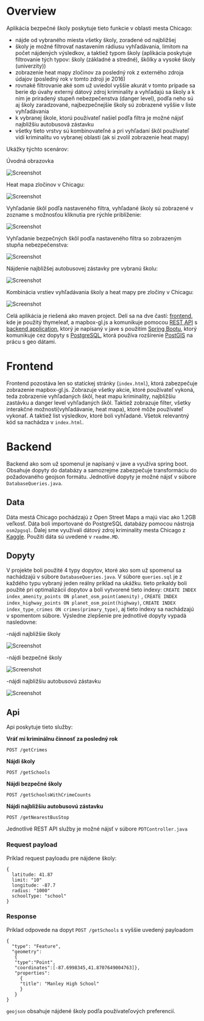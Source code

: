 # Overview

Aplikácia bezpečné školy poskytuje tieto funkcie v oblasti mesta Chicago:
- nájde od vybraného miesta všetky školy, zoradené od najbližšej
- školy je možné filtrovať nastavením rádiusu vyhľadávania, limitom na počet nájdených výsledkov, a taktiež typom školy (aplikácia poskytuje filtrovanie tých typov: školy (základné a stredné), škôlky a vysoké školy (univerzity))
- zobrazenie heat mapy zločinov za posledný rok z externého zdroja údajov (posledný rok v tomto zdroji je 2016)
- rovnaké filtrovanie aké som už uviedol vyššie akurát v tomto prípade sa berie dp  úvahy externý dátový zdroj kriminality a vyhľadajú sa školy a k ním je priradený stupeň nebezpečenstva (danger level), podľa neho sú aj školy zaradzované, najbezpečnejšie školy sú zobrazené vyššie v liste vyhľadávania
- k vybranej škole, ktorú používateľ našiel podľa filtra je možné nájsť najbližšiu autobusová zástavku
- všetky tieto vrstvy sú kombinovateľné a pri vyhľadaní škôl používateľ vidí kriminalitu vo vybranej oblasti (ak si zvolil zobrazenie heat mapy)

Ukážky týchto scenárov:

Úvodná obrazovka

![Screenshot](screenshot1.PNG)

Heat mapa zločinov v Chicagu:

![Screenshot](screenshot2.PNG)

Vyhľadanie škôl podľa nastaveného filtra, vyhľadané školy sú zobrazené v zozname s možnosťou kliknutia pre rýchle priblíženie:

![Screenshot](screenshot3.PNG)

Vyhľadanie bezpečných škôl podľa nastaveného filtra so zobrazeným stupňa nebezpečenstva:

![Screenshot](screenshot4.PNG)

Nájdenie najbližšej autobusovej zástavky pre vybranú školu:

![Screenshot](screenshot5.PNG)

Kombinácia vrstiev vyhľadávania školy a heat mapy pre zločiny v Chicagu:

![Screenshot](screenshot6.PNG)

Celá aplikácia je riešená ako maven project. Delí sa na dve častí: [frontend](#frontend), kde je použitý thymeleaf, a mapbox-gl.js a komunikuje pomocou [REST API](#api) s [backend application](#backendom), ktorý je napísaný v jave s použitím [Spring Bootu](http://spring.io/projects/spring-boot), ktorý komunikuje cez dopyty s [PostgreSQL](https://www.postgresql.org/), ktorá používa rozšírenie [PostGIS](https://postgis.net/) na prácu s geo dátami.

# Frontend

Frontend pozostáva len so statickej stránky (`index.html`), ktorá zabezpečuje zobrazenie mapbox-gl.js. Zobrazuje všetky akcie, ktoré používateľ vykoná, teda zobrazenie vyhľadaných škôl, heat mapu kriminality, najbližšiu zastávku a danger level vyhľadaných škôl. Taktiež zobrazuje filter, všetky interakčné možnosti(vyhľadávanie, heat mapa), ktoré môže používateľ vykonať. A taktiež list výsledkov, ktoré boli vyhľadané. Všetok relevantný kód sa nachádza v `index.html`. 

# Backend

Backend ako som už spomenul je napísaný v jave a využíva spring boot. Obsahuje dopyty do databázy a samozrejme zabezpečuje transformáciu do požadovaného geojson formátu. Jednotlivé dopyty je možné nájsť v súbore `DatabaseQueries.java`.

## Data

Dáta mestá Chicago pochádzajú z Open Street Maps a majú viac ako 1.2GB veľkosť. Dáta boli importované do PostgreSQL databázy pomocou nástroja `osm2pgsql`. Ďalej sme využívali dátový zdroj kriminality mesta Chicago z [Kaggle](https://www.kaggle.com/). Použití dáta sú uvedené v `readme.MD`.

## Dopyty

V projekte boli použité 4 typy dopytov, ktoré ako som už spomenul sa nachádzajú v súbore `DatabaseQueries.java`. V súbore `queries.sql` je z každého typu vybraný jeden reálny príklad na ukážku. tieto príkaldy boli použité pri optimalizácií dopytov a boli vytvorené tieto indexy: `CREATE INDEX index_amenity_points ON planet_osm_point(amenity)` , `CREATE INDEX index_highway_points ON planet_osm_point(highway)`, `CREATE INDEX index_type_crimes ON crimes(primary_type)`, aj tieto indexy sa nachádzajú v spomentom súbore.
Výsledne zlepšenie pre jednotlivé dopyty vypadá nasledovne:

-nájdi najbližšie školy

![Screenshot](school.png)

-nájdi bezpečné školy

![Screenshot](safeSchool.png)

-nájdi najbližšiu autobusovú zástavku

![Screenshot](nearestBusStop.png)


## Api

Api poskytuje tieto služby:

**Vráť mi kriminálnu činnosť za posledný rok**

`POST /getCrimes`

**Nájdi školy**

`POST /getSchools`

**Nájdi bezpečné školy**

`POST /getSchoolsWithCrimeCounts`

**Nájdi najbližšiu autobusovú zástavku**

`POST /getNearestBusStop`

Jednotlivé REST API služby je možné nájsť v súbore `PDTController.java`
### Request payload
Príklad request payloadu pre nájdene školy:
```
{
  latitude: 41.87
  limit: "10"
  longitude: -87.7
  radius: "1000"
  schoolType: "school"
}
```

### Response
Príklad odpovede na dopyt 
`POST /getSchools` s vyššie uvedený payloadom
```
{
  "type": "Feature", 
  "geometry": 
   {
   "type":"Point",
   "coordinates":[-87.6998345,41.8707649004763]},
   "properties": 
     {
     "title": "Manley High School"
     }
   }
}
```
`geojson` obsahuje nájdené školy podľa používateľových preferencií.

